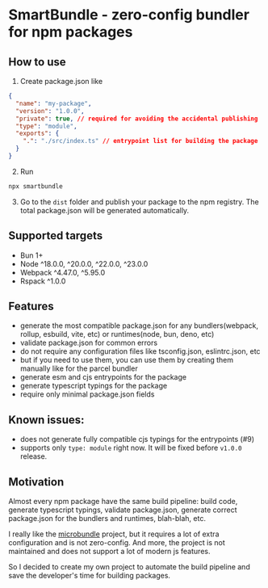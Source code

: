 # SmartBundle - zero-config bundler for npm packages

## How to use
1) Create package.json like
```json
{
  "name": "my-package",
  "version": "1.0.0",
  "private": true, // required for avoiding the accidental publishing
  "type": "module",
  "exports": {
    ".": "./src/index.ts" // entrypoint list for building the package
  }
}
```
2) Run
```bash
npx smartbundle
```
3) Go to the `dist` folder and publish your package to the npm registry. The total package.json will be generated automatically.

## Supported targets
- Bun 1+
- Node ^18.0.0, ^20.0.0, ^22.0.0, ^23.0.0
- Webpack ^4.47.0, ^5.95.0
- Rspack ^1.0.0

## Features
- generate the most compatible package.json for any bundlers(webpack, rollup, esbuild, vite, etc) or runtimes(node, bun, deno, etc)
- validate package.json for common errors
- do not require any configuration files like tsconfig.json, eslintrc.json, etc
- but if you need to use them, you can use them by creating them manually like for the parcel bundler
- generate esm and cjs entrypoints for the package
- generate typescript typings for the package
- require only minimal package.json fields

## Known issues:
  - does not generate fully compatible cjs typings for the entrypoints (#9)
  - supports only `type: module` right now. It will be fixed before `v1.0.0` release.

## Motivation

Almost every npm package have the same build pipeline: build code, generate typescript typings, validate package.json, generate correct package.json for the bundlers and runtimes, blah-blah, etc.

I really like the [microbundle](https://github.com/developit/microbundle) project, but it requires a lot of extra configuration and is not zero-config. And more, the project is not maintained and does not support a lot of modern js features.

So I decided to create my own project to automate the build pipeline and save the developer's time for building packages.
